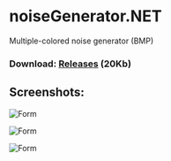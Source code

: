 # noiseGenerator.NET
Multiple-colored noise generator (BMP)

### Download: [Releases](https://github.com/antimYT/noiseGenerator.NET/releases "Releases") (20Kb)

## Screenshots:

![Form](https://raw.githubusercontent.com/antimYT/noiseGenerator.NET/master/_screenshots/1.png "Form")

![Form](https://raw.githubusercontent.com/antimYT/noiseGenerator.NET/master/_screenshots/2.png "Form")

![Form](https://raw.githubusercontent.com/antimYT/noiseGenerator.NET/master/_screenshots/3.png "Form")
